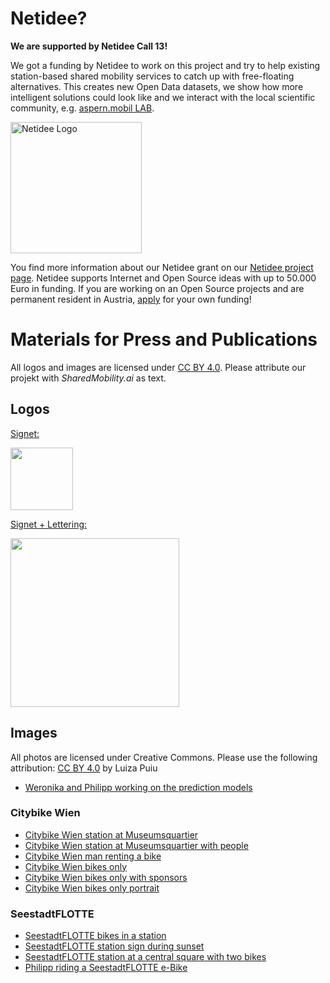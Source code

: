 # Netidee?

**We are supported by Netidee Call 13!**

We got a funding by Netidee to work on this project and try to help existing station-based shared mobility services to catch up with free-floating alternatives. This creates new Open Data datasets, we show how more intelligent solutions could look like and we interact with the local scientific community, e.g. [aspern.mobil LAB](https://www.mobillab.wien/).

<img src="https://sharedmobility.ai/wp-content/uploads/2018/11/netidee-Logo-HiRes300dpi-Projekte-Standard-768x233.jpg" alt="Netidee Logo" width="210">

You find more information about our Netidee grant on our [Netidee project page](https://netidee.at/sharedmobilityai). Netidee supports Internet and Open Source ideas with up to 50.000 Euro in funding. If you are working on an Open Source projects and are permanent resident in Austria, [apply](https://netidee.at/einreichen) for your own funding!

# Materials for Press and Publications

All logos and images are licensed under [CC BY 4.0](https://creativecommons.org/licenses/by/4.0/deed.en). Please attribute our projekt with *SharedMobility.ai* as text.

## Logos

<a rel="download" href="https://storage.googleapis.com/smai-public-assets/logos/logo-sharedmobility-signet.svg">Signet:</a>

<a rel="download" href="https://storage.googleapis.com/smai-public-assets/logos/logo-sharedmobility-signet.svg"><img src="https://storage.googleapis.com/smai-public-assets/logos/logo-sharedmobility-signet.svg" width="100"></a>

<a rel="download" href="https://storage.googleapis.com/smai-public-assets/logos/logo-sharedmobility-standard-logotype.svg">Signet + Lettering:</a>

<a rel="download" href="https://storage.googleapis.com/smai-public-assets/logos/logo-sharedmobility-standard-logotype.svg"><img src="https://storage.googleapis.com/smai-public-assets/logos/logo-sharedmobility-standard-logotype.svg" width="270"></a>

## Images

All photos are licensed under Creative Commons. Please use the following attribution: [CC BY 4.0](https://creativecommons.org/licenses/by/4.0/deed.en) by Luiza Puiu

* [Weronika and Philipp working on the prediction models](https://storage.googleapis.com/smai-public-assets/photos/team/201905181220-0002-PNL_4577-Luiza%20Puiu.jpg)

### Citybike Wien

* [Citybike Wien station at Museumsquartier](https://storage.googleapis.com/smai-public-assets/photos/citybikewien/201908221823-PNL0010-Luiza%20Puiu.jpg)
* [Citybike Wien station at Museumsquartier with people](https://storage.googleapis.com/smai-public-assets/photos/citybikewien/201908221823-PNL0015-Luiza%20Puiu.jpg)
* [Citybike Wien man renting a bike](https://storage.googleapis.com/smai-public-assets/photos/citybikewien/201908221824-PNL0024-Luiza%20Puiu.jpg)
* [Citybike Wien bikes only](https://storage.googleapis.com/smai-public-assets/photos/citybikewien/201908221825-PNL0034-Luiza%20Puiu.jpg)
* [Citybike Wien bikes only with sponsors](https://storage.googleapis.com/smai-public-assets/photos/citybikewien/201908221825-PNL0039-Luiza%20Puiu.jpg)
* [Citybike Wien bikes only portrait](https://storage.googleapis.com/smai-public-assets/photos/citybikewien/201908221826-PNL0041-Luiza%20Puiu.jpg)

### SeestadtFLOTTE

* [SeestadtFLOTTE bikes in a station](https://storage.googleapis.com/smai-public-assets/photos/seestadtflotte/20181207-Philipp%20Naderer-Puiu_IMG_1506.jpg)
* [SeestadtFLOTTE station sign during sunset](https://storage.googleapis.com/smai-public-assets/photos/seestadtflotte/20181207-Philipp%20Naderer-Puiu_IMG_1519.jpg)
* [SeestadtFLOTTE station at a central square with two bikes](https://storage.googleapis.com/smai-public-assets/photos/seestadtflotte/20181207-Philipp%20Naderer-Puiu_IMG_1522.jpg)
* [Philipp riding a SeestadtFLOTTE e-Bike](https://storage.googleapis.com/smai-public-assets/photos/seestadtflotte/201906101101-PNL7225-Luiza%20Puiu.jpg)
